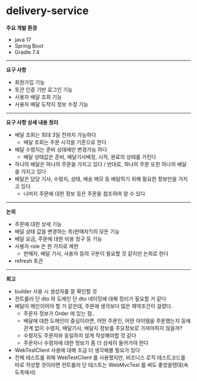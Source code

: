 # delivery-service

**주요 개발 환경**
- java 17  
- Spring Boot 
- Gradle 7.4

-------------------------

**요구 사항**
- 회원가입 기능
- 토큰 인증 기반 로그인 기능
- 사용자 배달 조회 기능
- 사용자 배달 도착지 정보 수정 기능

-------------------------

**요구 사항 상세 내용 정리**
- 배달 조회는 최대 3일 전까지 가능하다
  - 배달 조회는 주문 시각을 기준으로 한다
- 배달 수령지는 준비 상태에만 변경가능 하다
  - 배달 상태값은 준비, 배달기사배정, 시작, 완료의 상태를 가진다
- 하나의 배달은 하나의 주문을 가지고 있다 / 반대로, 하나의 주문 또한 하나의 배달을 가지고 있다
- 배달은 담당 기사, 수령지, 상태, 배송 메모 등 배달하기 위해 필요한 정보만을 가지고 있다
  - 나머지 주문에 대한 정보 등은 주문을 참조하여 알 수 있다

-------------------------

**논외**
- 주문에 대한 상세 기능
- 배달 상태 값을 변경하는 측(판매자?)의 모든 기능
- 배달 요금, 주문에 대한 비용 청구 등 기능
- 사용자 role 은 한 가지로 제한
  - 판매자, 배달 기사, 사용자 등의 구분이 필요할 것 같지만 논외로 한다
- refresh 토큰

-------------------------

**회고**
- builder 사용 시 생성자를 잘 확인할 것
- 컨트롤러 단 dto 와 도메인 단 dto 네이밍에 대해 정리가 필요할 거 같다
- 배달이 메인이어야 할 거 같은데, 주문에 생각보다 많은 제약조건이 걸렸다.
  - 주문자 정보가 Order 에 있는 점..
  - 배달에 대한 도메인이 중심이라면, 어떤 주문인, 어떤 아이템을 주문했는지 등에 관계 없이 수령자, 배달기사, 배달지 정보를 주요정보로 가져야하지 않을까?
  - 수령자도 주문자와 동일하지 않게 작성해야할 것 같다
  - 주문자나 수령자에 대한 정보가 좀 더 상세히 들어가야 한다
 - WebTestClient 사용에 대해 조금 더 생각해볼 필요가 있다
  - 전체 테스트를 위해 WebTestClient 를 사용했지만, 비즈니스 로직 테스트코드를 따로 작성할 것이라면 컨트롤러 단 테스트는 WebMvcTest 를 써도 좋았을텐데(속도측에서)
  
  
